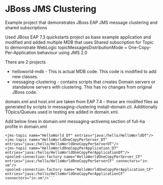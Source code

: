 # JBoss JMS Clustering 
Example project that demonstrates JBoss EAP JMS message clustering and shared subscriptions

Used JBoss EAP 7.3 quickstarts project as base example application and modified and added multiple MDB that uses Shared subscription for Topic to demonstrate WebLogic topicMessagesDistributionMode = One-Copy-Per-Application behaviour using JMS 2.0

There are 2 projects
- helloworld-mdb - This is actual MDB code. This code is modified to add new classes.
- messaging-clustering - contains scripts that creates Domain servers or standalone servers with clustering. This has no changes from original JBoss code.

domain.xml and host.xml are taken from EAP 7.4 - these are modifed files as generated by scripts in messaging-clustering install-domain.cli. Additionally TOpics/Queues used in testing are added in domain.xml.

Add below lines in domain.xml messaging-activemq section of full-ha profile in domain.xml

 ```<jms-queue name="HelloWorld_DQ" entries="java:/hello/HelloWorldDQ"/>
 <jms-topic name="HelloWorld_DT" entries="java:/hello/HelloWorldDT"/>
 <jms-topic name="HelloWorldOneCopyPerServer_DT" entries="java:/hello/HelloWorldOneCopyPerServerDT"/>
 <jms-topic name="HelloWorldOneCopyPerApplication_DT" entries="java:/hello/HelloWorldOneCopyPerApplicationDT"/>
 <pooled-connection-factory name="HelloWorldOneCopyPerServer_CF" entries="java:/hello/HelloWorldOneCopyPerServerCF" connectors="in-vm"/>
 <pooled-connection-factory name="HelloWorldOneCopyPerApplication_CF" entries="java:/hello/HelloWorldOneCopyPerApplicationCF" connectors="in-vm"/>```
